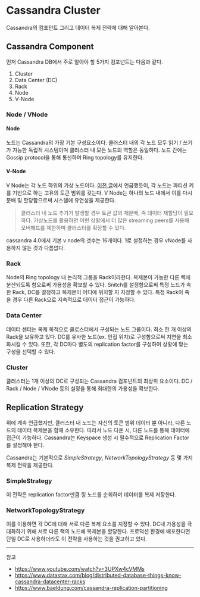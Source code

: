 # Cassandra Cluster

Cassandra의 컴포턴트 그리고 데이터 복제 전략에 대해 알아본다.

## Cassandra Component

먼저 Cassandra DB에서 주로 알아야 할 5가지 컴포넌트는 다음과 같다.
1. Cluster
2. Data Center (DC)
3. Rack
4. Node
5. V-Node

### Node / VNode

#### Node
노드는 Cassandra의 가장 기본 구성요소이다. 클러스터 내의 각 노드 모두 읽기 / 쓰기가 가능한 독립적 시스템이며 클러스터 내 모든 노드의 역할은 동일하다. 노드 간에는 Gossip protocol을 통해 통신하며 Ring topology를 유지한다.

#### V-Node
V Node는 각 노드 하위의 가상 노드이다. [이전 글](cassandra.md)에서 언급했듯이, 각 노드는 파티션 키를 기반으로 하는 고유의 토큰 범위를 갖는다. V Node는 하나의 노드 내에서 이를 다시 분배 및 할당함으로써 시스템에 유연성을 제공한다. 
> 클러스터 내 노드 추가가 발생할 경우 토큰 값의 재분배, 즉 데이터 재할당이 필요하다. 가상노드를 활용하면 이런 상황에서 더 많은 streaming peers를 사용해 오버헤드를 제한하며 클러스터를 확장할 수 있다.

cassandra 4.0에서 기본 v node의 갯수는 16개이다. 1로 설정하는 경우 vNode를 사용하지 않는 것과 다름없다.

### Rack
Node의 Ring topology 내 논리적 그룹을 Rack이라한다. 복제본이 가능한 다른 렉에 분산되도록 함으로써 가용성을 확보할 수 있다. Snitch를 설정함으로써 특정 노드가 속한 Rack, DC를 결정하고 복제본이 어디에 위치할 지 지정할 수 있다. 특정 Rack이 죽을 경우 다른 Rack으로 지속적으로 데이터 접근이 가능하다.

### Data Center
데이터 센터는 복제 목적으로 클로스터에서 구성되는 노드 그룹이다. 최소 한 개 이상의 Rack을 보유하고 있다. DC를 유사한 노드(ex. 인접 위치)로 구성함으로써 지연을 최소화시킬 수 있다. 또한, 각 DC마다 별도의 replication factor를 구성하여 상황에 맞는 구성을 선택할 수 있다.

### Cluster
클러스터는 1개 이상의 DC로 구성되는 Cassandra 컴포넌트의 최상위 요소이다. DC / Rack / Node / VNode 등의 설정을 통해 최대한의 가용성을 확보한다.

## Replication Strategy

위에 계속 언급했지만, 클러스터 내 노드는 자신의 토큰 범위 데이터 뿐 아니라, 다른 노드의 데이터 복제본을 함께 소유한다. 따라서 노드 다운 시, 다른 노드를 통해 데이터에 접근이 가능하다. Cassandra는 Keyspace 생성 시 필수적으로 Replication Factor를 설정해야 한다.

Cassandra는 기본적으로 _SimpleStrategy_, _NetworkTopologyStrategy_ 등 몇 가지 복제 전략을 제공한다.

### SimpleStrategy
이 전략은 replication factor만큼 링 노드를 순회하며 데이터를 복제 저장한다.

### NetworkTopologyStrategy
이를 이용하면 각 DC에 대해 서로 다른 복제 요소를 지정할 수 있다. DC내 가용성을 극대화하기 위해 서로 다른 랙의 노드에 복제본을 할당한다. 프로덕션 환경에 배포한다면 단일 DC로 사용하더라도 이 전략을 사용하는 것을 권고하고 있다.

---
참고
- https://www.youtube.com/watch?v=3UPXw4cVMMs
- https://www.datastax.com/blog/distributed-database-things-know-cassandra-datacenter-racks
- https://www.baeldung.com/cassandra-replication-partitioning

